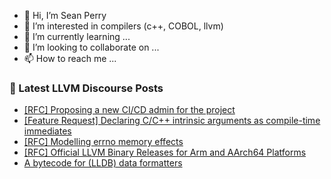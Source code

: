 - 👋 Hi, I’m Sean Perry
- 👀 I’m interested in compilers (c++, COBOL, llvm)
- 🌱 I’m currently learning ...
- 💞️ I’m looking to collaborate on ...
- 📫 How to reach me ...

<!---
s66perry/s66perry is a ✨ special ✨ repository because its `README.md` (this file) appears on your GitHub profile.
You can click the Preview link to take a look at your changes.
--->
### 📕 Latest LLVM Discourse Posts

<!-- DISCOURSE-LLVM:START -->
- [[RFC] Proposing a new CI/CD admin for the project](https://discourse.llvm.org/t/rfc-proposing-a-new-ci-cd-admin-for-the-project/82328#post_12)
- [[Feature Request] Declaring C/C++ intrinsic arguments as compile-time immediates](https://discourse.llvm.org/t/feature-request-declaring-c-c-intrinsic-arguments-as-compile-time-immediates/82971#post_2)
- [[RFC] Modelling errno memory effects](https://discourse.llvm.org/t/rfc-modelling-errno-memory-effects/82972#post_6)
- [[RFC] Official LLVM Binary Releases for Arm and AArch64 Platforms](https://discourse.llvm.org/t/rfc-official-llvm-binary-releases-for-arm-and-aarch64-platforms/82413#post_11)
- [A bytecode for &lpar;LLDB&rpar; data formatters](https://discourse.llvm.org/t/a-bytecode-for-lldb-data-formatters/82696?page=3#post_56)
<!-- DISCOURSE-LLVM:END -->
